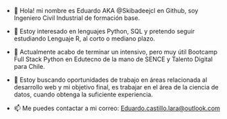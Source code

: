 - 👋 Hola! mi nombre es Eduardo AKA @Skibadeejcl en Github,
      soy Ingeniero Civil Industrial de formación base.
      
- 👀 Estoy interesado en lenguajes Python, SQL y pretendo seguir estudiando Lenguaje R, al corto o mediano plazo.

- 🌱 Actualmente acabo de terminar un intensivo, pero muy útil Bootcamp Full Stack Python en Edutecno de la mano de SENCE y 
      Talento Digital para Chile.
      
- 💞️ Estoy buscando oportunidades de trabajo en áreas relacionada al desarrollo web y mi objetivo final, es trabajar en el área 
      de la ciencia de datos, cuando obtenga la suficiente experiencia.
      
- 📫 Me puedes contactar a mi correo:
      Eduardo.castillo.lara@outlook.com

<!---
Skibadeejcl/Skibadeejcl is a ✨ special ✨ repository because its `README.md` (this file) appears on your GitHub profile.
You can click the Preview link to take a look at your changes.
--->
